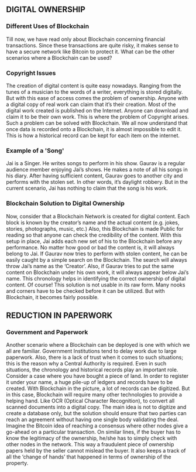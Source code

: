 ## **DIGITAL OWNERSHIP**
### **Different Uses of Blockchain**
Till now, we have read only about Blockchain concerning financial transactions. Since these transactions are quite risky, it makes sense to have a secure network like Bitcoin to protect it. What can be the other scenarios where a Blockchain can be used?
### **Copyright Issues**
The creation of digital content is quite easy nowadays. Ranging from the tunes of a musician to the words of a writer, everything is stored digitally. But with this ease of access comes the problem of ownership. Anyone with a digital copy of real work can claim that it’s their creation. Most of the digital work created is published on the Internet. Anyone can download and claim it to be their own work. This is where the problem of Copyright arises. Such a problem can be solved with Blockchain. We all now understand that once data is recorded onto a Blockchain, it is almost impossible to edit it. This is how a historical record can be kept for each item on the internet.
### **Example of a 'Song'**
Jai is a Singer. He writes songs to perform in his show. Gaurav is a regular audience member enjoying Jai’s shows. He makes a note of all his songs in his diary. After having sufficient content, Gaurav goes to another city and performs with the stolen set. In other words, it’s daylight robbery. But in the current scenario, Jai has nothing to claim that the song is his work.
### **Blockchain Solution to Digital Ownership**
Now, consider that a Blockchain Network is created for digital content. Each block is known by the creator’s name and the actual content (e.g. jokes, stories, photographs, music, etc.) Also, this Blockchain is made Public for reading so that anyone can check the credibility of the content. With this setup in place, Jai adds each new set of his to the Blockchain before any performance. No matter how good or bad the content is, it will always belong to Jai. If Gaurav now tries to perform with stolen content, he can be easily caught by a simple search on the Blockchain. The search will always throw Jai’s name as the ‘Creator’. Also, if Gaurav tries to put the same content on Blockchain under his own work, it will always appear below Jai’s name. This chronology helps in identifying the correct ownership of digital content. Of course! This solution is not usable in its raw form. Many nooks and corners have to be checked before it can be utilized. But with Blockchain, it becomes fairly possible.
## **REDUCTION IN PAPERWORK**
### **Government and Paperwork**
Another scenario where a Blockchain can be deployed is one with which we all are familiar. Government Institutions tend to delay work due to large paperwork. Also, there is a lack of trust when it comes to such situations; this is the reason why a Central Authority is required. Even in such situations, the chronology and historical records play an important role. Consider a case where you have bought a piece of land. In order to register it under your name, a huge pile-up of ledgers and records have to be created. With Blockchain in the picture, a lot of records can be digitized. But in this case, Blockchain will require many other technologies to provide a helping hand. Like OCR (Optical Character Recognition), to convert all scanned documents into a digital copy. The main idea is not to digitize and create a database only, but the solution should ensure that two parties can reach an agreement without having one single body validating the deal. Imagine the Bitcoin idea of reaching a consensus where other nodes give a go-ahead on a particular transaction. On similar lines, if the buyer has to know the legitimacy of the ownership, he/she has to simply check with other nodes in the network. This way a fraudulent piece of ownership papers held by the seller cannot mislead the buyer. It also keeps a track of all the ‘change of hands’ that happened in terms of ownership of the property.